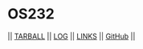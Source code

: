 # OS232

|| [TARBALL]() || [LOG](https://cnotgate.github.io/os232/TXT/mylog.txt) || [LINKS](https://cnotgate.github.io/os232/LINKS/) || [GitHub](https://github.com/cnotgate/os232/) ||
